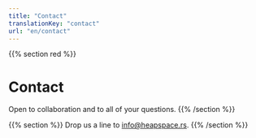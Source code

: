 ```yaml
---
title: "Contact"
translationKey: "contact"
url: "en/contact"
---
```


{{% section red %}}
# Contact
Open to collaboration and to all of your questions.
{{% /section %}}

{{% section %}}
Drop us a line to [info@heapspace.rs](mailto:info@heapspace.rs).
{{% /section %}}